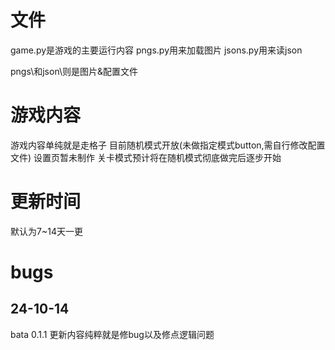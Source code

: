 # 文件
game.py是游戏的主要运行内容
pngs.py用来加载图片
jsons.py用来读json

pngs\和json\则是图片&配置文件

# 游戏内容
游戏内容单纯就是走格子
目前随机模式开放(未做指定模式button,需自行修改配置文件)
设置页暂未制作
关卡模式预计将在随机模式彻底做完后逐步开始

# 更新时间
默认为7~14天一更

# bugs
## 24-10-14
bata 0.1.1
更新内容纯粹就是修bug以及修点逻辑问题
